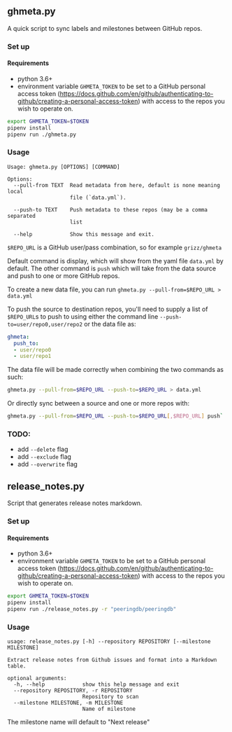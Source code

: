 
## ghmeta.py

A quick script to sync labels and milestones between GitHub repos.

### Set up

#### Requirements

- python 3.6+
-  environment variable `GHMETA_TOKEN` to be set to a GitHub personal access token (<https://docs.github.com/en/github/authenticating-to-github/creating-a-personal-access-token>) with access to the repos you wish to operate on.

```sh
export GHMETA_TOKEN=$TOKEN
pipenv install
pipenv run ./ghmeta.py
```

### Usage

```
Usage: ghmeta.py [OPTIONS] [COMMAND]

Options:
  --pull-from TEXT  Read metadata from here, default is none meaning local
                    file (`data.yml`).

  --push-to TEXT    Push metadata to these repos (may be a comma separated
                    list

  --help            Show this message and exit.
```

`$REPO_URL` is a GitHub user/pass combination, so for example `grizz/ghmeta`

Default command is display, which will show from the yaml file `data.yml` by default. The other command is `push` which will take from the data source and push to one or more GitHub repos.

To create a new data file, you can run `ghmeta.py --pull-from=$REPO_URL > data.yml`

To push the source to destination repos, you'll need to supply a list of `$REPO_URL`s to push to using either the command line `--push-to=user/repo0,user/repo2` or the data file as:

```yml
ghmeta:
  push_to:
  - user/repo0
  - user/repo1
```

The data file will be made correctly when combining the two commands as such:

```sh
ghmeta.py --pull-from=$REPO_URL --push-to=$REPO_URL > data.yml
```

Or directly sync between a source and one or more repos with:

```sh
ghmeta.py --pull-from=$REPO_URL --push-to=$REPO_URL[,$REPO_URL] push`
```

### TODO:

- add `--delete` flag
- add `--exclude` flag
- add `--overwrite` flag

## release_notes.py

Script that generates release notes markdown.

### Set up

#### Requirements

- python 3.6+
-  environment variable `GHMETA_TOKEN` to be set to a GitHub personal access token (<https://docs.github.com/en/github/authenticating-to-github/creating-a-personal-access-token>) with access to the repos you wish to operate on.

```sh
export GHMETA_TOKEN=$TOKEN
pipenv install
pipenv run ./release_notes.py -r "peeringdb/peeringdb"
```

### Usage

```
usage: release_notes.py [-h] --repository REPOSITORY [--milestone MILESTONE]

Extract release notes from Github issues and format into a Markdown table.

optional arguments:
  -h, --help            show this help message and exit
  --repository REPOSITORY, -r REPOSITORY
                        Repository to scan
  --milestone MILESTONE, -m MILESTONE
                        Name of milestone
```

The milestone name will default to "Next release"

